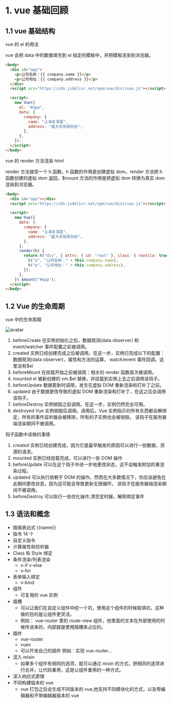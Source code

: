 # 1. vue 基础回顾

## 1.1 vue 基础结构

vue 的 el 的用法

vue 会把 data 中的数据填充到 el 指定的模板中，并把模板渲染到浏览器。

```html
<body>
  <div id="app">
    <p>公司名称：{{ company.name }}</p>
    <p>公司地址：{{ company.address }}</p>
  </div>
  <script src="https://cdn.jsdelivr.net/npm/vue/dist/vue.js"></script>

  <script>
    new Vue({
      el: "#app",
      data: {
        company: {
          name: "上海复深蓝",
          address: "盛大天地源创谷",
        },
      },
    });
  </script>
</body>
```

vue 的 render 方法渲染 html

render 方法接受一个 h 函数，h 函数的作用是创建虚拟 dom，render 方法把 h 函数创建的虚拟 dom 返回，\$mount 方法的作用是把虚拟 dom 转换为真实 dom 渲染到浏览器。

```html
<body>
  <div id="app"></div>
  <script src="https://cdn.jsdelivr.net/npm/vue/dist/vue.js"></script>

  <script>
    new Vue({
      data: {
        company: {
          name: "上海复深蓝",
          address: "盛大天地源创谷",
        },
      },
      render(h) {
        return h("div", { attrs: { id: "root" }, class: { rootcla: true } }, [
          h("p", "公司名称：" + this.company.name),
          h("p", "公司地址：" + this.company.address),
        ]);
      },
    }).$mount("#app");
  </script>
</body>
```

## 1.2 Vue 的生命周期

vue 中的生命周期

![avatar](../images/taks1/vue-lifecycle.png)

1. beforeCreate 在实例初始化之后，数据观测(data observer) 和 event/watcher 事件配置之前被调用。
2. created 实例已经创建完成之后被调用。在这一步，实例已完成以下的配置：数据观测(data observer)，属性和方法的运算， watch/event 事件回调。这里没有\$el
3. beforeMount 在挂载开始之前被调用：相关的 render 函数首次被调用。
4. mounted el 被新创建的 vm.\$el 替换，并挂载到实例上去之后调用该钩子。
5. beforeUpdate 数据更新时调用，发生在虚拟 DOM 重新渲染和打补丁之前。
6. updated 由于数据更改导致的虚拟 DOM 重新渲染和打补丁，在这之后会调用该钩子。
7. beforeDestroy 实例销毁之前调用。在这一步，实例仍然完全可用。
8. destroyed Vue 实例销毁后调用。调用后，Vue 实例指示的所有东西都会解绑定，所有的事件监听器会被移除，所有的子实例也会被销毁。 该钩子在服务器端渲染期间不被调用。

钩子函数中该做的事情

1. created 实例已经创建完成，因为它是最早触发的原因可以进行一些数据，资源的请求。
2. mounted 实例已经挂载完成，可以进行一些 DOM 操作
3. beforeUpdate 可以在这个钩子中进一步地更改状态，这不会触发附加的重渲染过程。
4. updated 可以执行依赖于 DOM 的操作。然而在大多数情况下，你应该避免在此期间更改状态，因为这可能会导致更新无限循环。 该钩子在服务器端渲染期间不被调用。
5. beforeDestroy 可以执行一些优化操作,清空定时器，解除绑定事件

## 1.3 语法和概念

- 插值表达式 {{name}}
- 指令 14 个
- 自定义指令
- 计算属性和侦听器
- Class 和 Style 绑定
- 条件渲染/列表渲染
  - v-if v-else
  - v-for
- 表单输入绑定
  - v-bind
- 组件
  - 可复用的 vue 实例
- 插槽
  - 可以让我们在自定义组件中挖一个坑，使用这个组件的时候取填坑，这种做的目的是让组件更灵活。
  - 例如： vue-router 里的 route-view 组件，他里面的文本在外部使用的时候传进来的，内部就是使用插槽来占位的。
- 插件
  - vue-router
  - vuex
  - 可以开发自己的插件 例如：实现 vue-router...
- 混入 mixin
  - 如果多个组件有相同的选项，就可以通过 mixin 的方式，把相同的选项进行合并，让代码重用，这是让组件重用的一种方式。
- 深入响应式原理
- 不同构建版本的 vue
  - vue 打包之后会生成不同版本的 vue,他支持不同模块化的方式，以及带编辑器和不带编辑器版本的 vue

